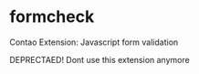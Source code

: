 formcheck
=========

Contao Extension: Javascript form validation

DEPRECTAED! Dont use this extension anymore
